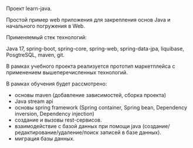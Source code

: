 Проект learn-java.

Простой пример web приложения для закрепления основ Java и начального погружения в Web.

Применяемый стек технологий:

Java 17, spring-boot, spring-core, spring-web, spring-data-jpa, liquibase, PosgtreSQL, maven, git.

В рамках учебного проекта реализуется прототип маркетплейса с применением вышеперечисленных технологий. 

В рамках обучения будет рассмотрено:
- основы maven (добавление зависимостей, сборка проекта)
- Java stream api
- основы spring framework (Spring container, Spring bean, Dependency inversion, Dependency injection)
- создание и вызовы rest-сервисов.
- взаимодействие с базой данных при помощи java (создание/редактирование/удаление/поиск записей в базе данных).
- миграция базы данных.
